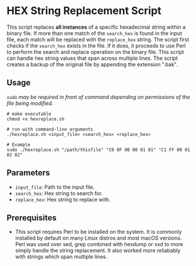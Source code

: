 # HEX String Replacement Script

This script replaces **all instances** of a specific hexadecimal string within a binary file. If more than one match of the `search_hex` is found in the input file, each match will be replaced with the `replace_hex` string. The script first checks if the `search_hex` exists in the file. If it does, it proceeds to use Perl to perform the search and replace operation on the binary file. This script can handle hex string values that span across multiple lines. The script creates a backup of the original file by appending the extension ".bak".

## Usage

*`sudo` may be required in front of command depending on permissions of the file being modified.*

```terminal
# make executable
chmod +x hexreplace.sh

# run with command-line arguments
./hexreplace.sh <input_file> <search_hex> <replace_hex>

# Example
sudo ./hexreplace.sh "/path/thisfile" "C0 0F 00 00 01 01" "C1 FF 00 01 02 02"
```

## Parameters

- `input_file`: Path to the input file.
- `search_hex`: Hex string to search for.
- `replace_hex`: Hex string to replace with.

## Prerequisites

- This script requires Perl to be installed on the system. It is commonly installed by default on many Linux distros and most macOS versions. Perl was used over sed, grep combined with hexdump or xxd to more simply handle the string replacement. It also worked more reliabably with strings which span multiple lines.
